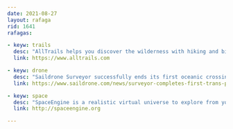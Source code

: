 ```yaml
---
date: 2021-08-27
layout: rafaga
rid: 1641
rafagas:

- keyw: trails
  desc: "AllTrails helps you discover the wilderness with hiking and biking routes. Get a backpack, and you're ready to travel the world with an inspiring community on its website and mobile app"
  link: https://www.alltrails.com

- keyw: drone
  desc: "Saildrone Surveyor successfully ends its first oceanic crossing from San Francisco to Hawaii, the first of a fleet of autonomous sailing boats that will map the Oceans over the next decade"
  link: https://www.saildrone.com/news/surveyor-completes-first-trans-pacific-ocean-mapping-mission

- keyw: space
  desc: "SpaceEngine is a realistic virtual universe to explore from your computer, created with procedural generation and based on scientific knowledge to replicate the universe as it's understood by modern science"
  link: http://spaceengine.org

---
```

